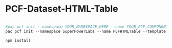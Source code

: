 # PCF-Dataset-HTML-Table




```PowerShell

#pac pcf init --namespace YOUR_NAMESPACE_HERE --name YOUR_PCF_COMPONENT_NAME --template dataset --framework None
pac pcf init --namespace SuperPowerLabs --name PCFHTMLTable --template dataset --framework None

npm install

```

